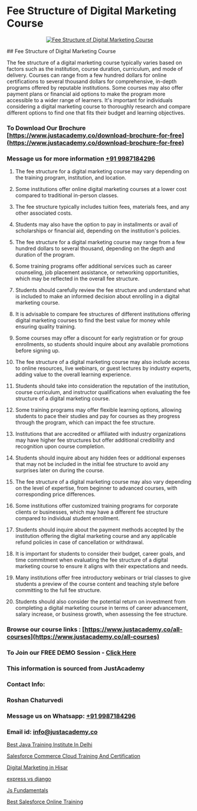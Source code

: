 # Fee Structure of Digital Marketing Course

<p align="center">
  <a href="https://justacademy.co/course-detail/digital-marketing">
    <img src="https://justacademy.co/storage2/course_image/1676636720_course_image.webp" alt="Fee Structure of Digital Marketing Course">
  </a>
</p>
## Fee Structure of Digital Marketing Course

The fee structure of a digital marketing course typically varies based on factors such as the institution, course duration, curriculum, and mode of delivery. Courses can range from a few hundred dollars for online certifications to several thousand dollars for comprehensive, in-depth programs offered by reputable institutions. Some courses may also offer payment plans or financial aid options to make the program more accessible to a wider range of learners. It's important for individuals considering a digital marketing course to thoroughly research and compare different options to find one that fits their budget and learning objectives.
### To Download Our Brochure [https://www.justacademy.co/download-brochure-for-free](https://www.justacademy.co/download-brochure-for-free)
### Message us for more information [+91 9987184296](https://api.whatsapp.com/send?phone=919987184296)
1) The fee structure for a digital marketing course may vary depending on the training program, institution, and location. 

2) Some institutions offer online digital marketing courses at a lower cost compared to traditional in-person classes. 

3) The fee structure typically includes tuition fees, materials fees, and any other associated costs. 

4) Students may also have the option to pay in installments or avail of scholarships or financial aid, depending on the institution's policies. 

5) The fee structure for a digital marketing course may range from a few hundred dollars to several thousand, depending on the depth and duration of the program. 

6) Some training programs offer additional services such as career counseling, job placement assistance, or networking opportunities, which may be reflected in the overall fee structure. 

7) Students should carefully review the fee structure and understand what is included to make an informed decision about enrolling in a digital marketing course. 

8) It is advisable to compare fee structures of different institutions offering digital marketing courses to find the best value for money while ensuring quality training. 

9) Some courses may offer a discount for early registration or for group enrollments, so students should inquire about any available promotions before signing up. 

10) The fee structure of a digital marketing course may also include access to online resources, live webinars, or guest lectures by industry experts, adding value to the overall learning experience. 

11) Students should take into consideration the reputation of the institution, course curriculum, and instructor qualifications when evaluating the fee structure of a digital marketing course. 

12) Some training programs may offer flexible learning options, allowing students to pace their studies and pay for courses as they progress through the program, which can impact the fee structure. 

13) Institutions that are accredited or affiliated with industry organizations may have higher fee structures but offer additional credibility and recognition upon course completion. 

14) Students should inquire about any hidden fees or additional expenses that may not be included in the initial fee structure to avoid any surprises later on during the course. 

15) The fee structure of a digital marketing course may also vary depending on the level of expertise, from beginner to advanced courses, with corresponding price differences. 

16) Some institutions offer customized training programs for corporate clients or businesses, which may have a different fee structure compared to individual student enrollment. 

17) Students should inquire about the payment methods accepted by the institution offering the digital marketing course and any applicable refund policies in case of cancellation or withdrawal. 

18) It is important for students to consider their budget, career goals, and time commitment when evaluating the fee structure of a digital marketing course to ensure it aligns with their expectations and needs. 

19) Many institutions offer free introductory webinars or trial classes to give students a preview of the course content and teaching style before committing to the full fee structure. 

20) Students should also consider the potential return on investment from completing a digital marketing course in terms of career advancement, salary increase, or business growth, when assessing the fee structure.

### Browse our course links : [https://www.justacademy.co/all-courses](https://www.justacademy.co/all-courses) 
### To Join our FREE DEMO Session - [Click Here](https://www.justacademy.co/register-for-course-demo)


### This information is sourced from JustAcademy
### Contact Info:
### Roshan Chaturvedi
### Message us on Whatsapp: [+91 9987184296](https://api.whatsapp.com/send?phone=919987184296)
### Email id: [info@justacademy.co](mailto:info@justacademy.co)
                
[Best Java Training Institute In Delhi](https://www.linkedin.com/pulse/best-java-training-institute-delhi-justacademy-bay-area-fq78e?trackingId=66CD3U9rV6vv38QCwmKNUQ%3D%3D&lipi=urn%3Ali%3Apage%3Ad_flagship3_company_admin%3BHcd7BaCMQFaWbBih5QcMnA%3D%3D)

[Salesforce Commerce Cloud Training And Certification](https://www.linkedin.com/pulse/salesforce-commerce-cloud-training-certification-662fe?trackingId=lEJfpLNE%2FskU9yCae%2B4wxw%3D%3D&lipi=urn%3Ali%3Apage%3Ad_flagship3_company_admin%3Bul7GTKO7ThmTI9oLPnZkzg%3D%3D)

[Digital Marketing in Hisar](https://medium.com/@akanshapatil/digital-marketing-in-hisar-b39ed9d33c12)

[express vs django](https://medium.com/@justacademytraining/express-vs-django-2a11abf82c9c)

[Js Fundamentals](https://justacademyin.github.io/justacademy/js-fundamentals)

[Best Salesforce Online Training](https://justacademyin.github.io/justacademy/best-salesforce-online-training)

